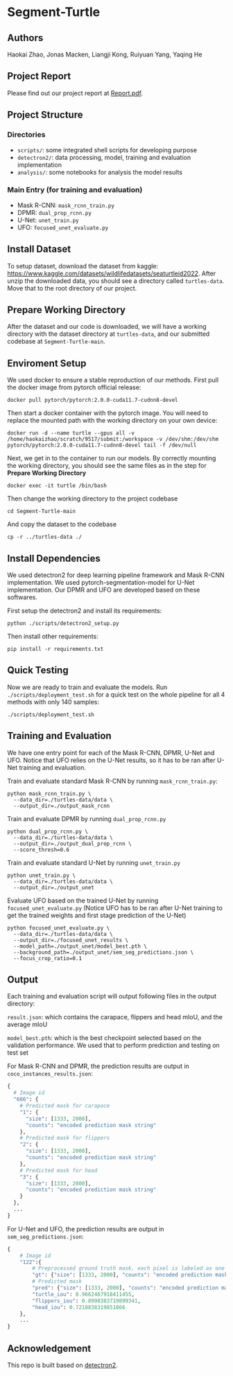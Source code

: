 # Segment-Turtle

## Authors
Haokai Zhao, Jonas Macken, Liangji Kong, Ruiyuan Yang, Yaqing He

## Project Report
Please find out our project report at [Report.pdf](https://github.com/JoeZhao527/Segment-Turtle/blob/main/Report.pdf).

## Project Structure

### Directories
- `scripts/`: some integrated shell scripts for developing purpose
- `detectron2/`: data processing, model, training and evaluation implementation
- `analysis/`: some notebooks for analysis the model results

### Main Entry (for training and evaluation)
- Mask R-CNN: `mask_rcnn_train.py`
- DPMR: `dual_prop_rcnn.py`
- U-Net: `unet_train.py`
- UFO: `focused_unet_evaluate.py`

## Install Dataset
To setup dataset, download the dataset from kaggle: https://www.kaggle.com/datasets/wildlifedatasets/seaturtleid2022. After unzip the downloaded data, you should see a directory called `turtles-data`. Move that to the root directory of our project.

## Prepare Working Directory
After the dataset and our code is downloaded, we will have a working directory with the dataset directory at `turtles-data`, and our submitted codebase at `Segment-Turtle-main`.

## Enviroment Setup
We used docker to ensure a stable reproduction of our methods. First pull the docker image from pytorch official release:
```
docker pull pytorch/pytorch:2.0.0-cuda11.7-cudnn8-devel
```

Then start a docker container with the pytorch image. You will need to replace the mounted path with the working directory on your own device:
```
docker run -d --name turtle --gpus all -v /home/haokaizhao/scratch/9517/submit:/workspace -v /dev/shm:/dev/shm pytorch/pytorch:2.0.0-cuda11.7-cudnn8-devel tail -f /dev/null
```

Next, we get in to the container to run our models. By correctly mounting the working directory, you should see the same files as in the step for **Prepare Working Directory**
```
docker exec -it turtle /bin/bash
```

Then change the working directory to the project codebase
```
cd Segment-Turtle-main
```

And copy the dataset to the codebase
```
cp -r ../turtles-data ./
```

## Install Dependencies
We used detectron2 for deep learning pipeline framework and Mask R-CNN implementation. We used pytorch-segmentation-model for U-Net implementation. Our DPMR and UFO are developed based on these softwares.

First setup the detectron2 and install its requirements:
```
python ./scripts/detectron2_setup.py
```

Then install other requirements:
```
pip install -r requirements.txt
```

## Quick Testing
Now we are ready to train and evaluate the models. Run `./scripts/deployment_test.sh` for a quick test on the whole pipeline for all 4 methods with only 140 samples:
```
./scripts/deployment_test.sh
```

## Training and Evaluation

We have one entry point for each of the Mask R-CNN, DPMR, U-Net and UFO. Notice that UFO relies on the U-Net results, so it has to be ran after U-Net training and evaluation.

Train and evaluate standard Mask R-CNN by running `mask_rcnn_train.py`:
```
python mask_rcnn_train.py \
  --data_dir=./turtles-data/data \
  --output_dir=./output_mask_rcnn
```

Train and evaluate DPMR by running `dual_prop_rcnn.py`
```
python dual_prop_rcnn.py \
  --data_dir=./turtles-data/data \
  --output_dir=./output_dual_prop_rcnn \
  --score_thresh=0.6
```

Train and evaluate standard U-Net by running `unet_train.py`
```
python unet_train.py \
  --data_dir=./turtles-data/data \
  --output_dir=./output_unet
```

Evaluate UFO based on the trained U-Net by running `focused_unet_evaluate.py` (Notice UFO has to be ran after U-Net training to get the trained weights and first stage prediction of the U-Net)
```
python focused_unet_evaluate.py \
  --data_dir=./turtles-data/data \
  --output_dir=./focused_unet_results \
  --model_path=./output_unet/model_best.pth \
  --background_path=./output_unet/sem_seg_predictions.json \
  --focus_crop_ratio=0.1
```

## Output

Each training and evaluation script will output following files in the output directory:

`result.json`: which contains the carapace, flippers and head mIoU, and the average mIoU

`model_best.pth`: which is the best checkpoint selected based on the validation performance. We used that to perform prediction and testing on test set

For Mask R-CNN and DPMR, the prediction results are output in `coco_instances_results.json`:

```python
{
  # Image id
  "666": {
    # Predicted mask for carapace
    "1": {
      "size": [1333, 2000],
      "counts": "encoded prediction mask string"
    },
    # Predicted mask for flippers
    "2": {
      "size": [1333, 2000],
      "counts": "encoded prediction mask string"
    },
    # Predicted mask for head
    "3": {
      "size": [1333, 2000],
      "counts": "encoded prediction mask string"
    }
  },
  ...
}
```

For U-Net and UFO, the prediction results are output in `sem_seg_predictions.json`:
```python
{
    # Image id
    "122":{
        # Preprocessed ground truth mask. each pixel is labeled as one of (0: background, 1: carapace, 2: flippers, 3: head)
        "gt": {"size": [1333, 2000], "counts": "encoded prediction mask string"},
        # Predicted mask
        "pred": {"size": [1333, 2000], "counts": "encoded prediction mask string"},
        "turtle_iou": 0.9662467918411455,
        "flippers_iou": 0.8998383719899341,
        "head_iou": 0.7218838319851866
    },
    ...
}
```

## Acknowledgement
This repo is built based on [detectron2](https://github.com/facebookresearch/detectron2).
